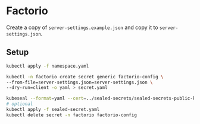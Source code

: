 # Factorio

Create a copy of `server-settings.example.json` and copy it to
`server-settings.json`.

## Setup

```bash
kubectl apply -f namespace.yaml

kubectl -n factorio create secret generic factorio-config \
--from-file=server-settings.json=server-settings.json \
--dry-run=client -o yaml > secret.yaml

kubeseal --format=yaml --cert=../sealed-secrets/sealed-secrets-public-key.pem < secret.yaml > sealed-secret.yaml
# optional
kubectl apply -f sealed-secret.yaml
kubectl delete secret -n factorio factorio-config
```
